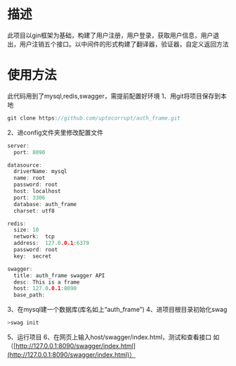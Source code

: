 # 描述
此项目以gin框架为基础，构建了用户注册，用户登录，获取用户信息，用户退出，用户注销五个接口。以中间件的形式构建了翻译器，验证器，自定义返回方法

# 使用方法
此代码用到了mysql,redis,swagger，需提前配置好环境
1、用git将项目保存到本地
```go
git clone https://github.com/uptocorrupt/auth_frame.git
```
2、进config文件夹里修改配置文件

```go
server:
  port: 8090

datasource:
  driverName: mysql
  name: root
  password: root
  host: localhost
  port: 3306
  database: auth_frame
  charset: utf8

redis:
  size: 10
  network:  tcp
  address:  127.0.0.1:6379
  password: root
  key:  secret

swagger:
  title: auth_frame swagger API
  desc: This is a frame
  host: 127.0.0.1:8090
  base_path:
```
3、在mysql建一个数据库(库名如上“auth_frame”)
4、进项目根目录初始化swag

```powershell
>swag init
```
5、运行项目
6、在网页上输入host/swagger/index.html，测试和查看接口
如（[http://127.0.0.1:8090/swagger/index.html](http://127.0.0.1:8090/swagger/index.html)）